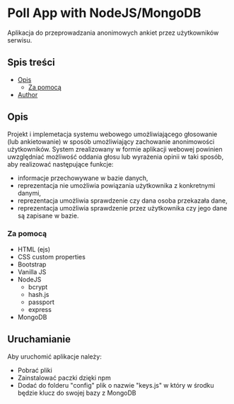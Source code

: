 # Poll App with NodeJS/MongoDB

Aplikacja do przeprowadzania anonimowych ankiet przez użytkowników serwisu.

## Spis treści

- [Opis](#opis)
  - [Za pomocą](#za-pomocą)
- [Author](#author)

## Opis

Projekt i implemetacja systemu webowego umożliwiającego głosowanie (lub ankietowanie)
w sposób umożliwiający zachowanie anonimowości użytkowników.
System zrealizowany w formie aplikacji webowej powinien uwzględniać możliwość oddania głosu lub wyrażenia opinii w taki sposób, aby realizować następujące funkcje:
* informacje przechowywane w bazie danych,
* reprezentacja nie umożliwia powiązania użytkownika z konkretnymi danymi,
* reprezentacja umożliwia sprawdzenie czy dana osoba przekazała dane,
* reprezentacja umożliwia sprawdzenie przez użytkownika czy jego dane są zapisane w bazie.

### Za pomocą

- HTML (ejs)
- CSS custom properties
- Bootstrap
- Vanilla JS
- NodeJS
    * bcrypt
    * hash.js
    * passport
    * express
- MongoDB

## Uruchamianie

Aby uruchomić aplikacje należy:
- Pobrać pliki
- Zainstalować paczki dzięki npm 
- Dodać do folderu "config" plik o nazwie "keys.js" w który w środku będzie klucz do swojej bazy z MongoDB

